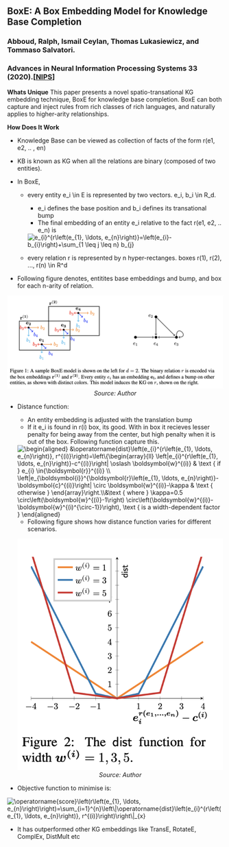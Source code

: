 ## BoxE: A Box Embedding Model for Knowledge Base Completion
### Abboud, Ralph, Ismail Ceylan, Thomas Lukasiewicz, and Tommaso Salvatori. 
### Advances in Neural Information Processing Systems 33 (2020).[[NIPS](https://papers.nips.cc/paper/2020/file/6dbbe6abe5f14af882ff977fc3f35501-Paper.pdf)]

**Whats Unique**
This paper presents a novel spatio-transational KG embedding technique, BoxE for knowledge base completion. BoxE can both capture and inject rules from rich classes of rich languages, and naturally applies to higher-arity relationships. 

**How Does It Work**
* Knowledge Base can be viewed as collection of facts of the form r(e1, e2, .. , en)
* KB is known as KG when all the relations are binary (composed of two entities).

* In BoxE, 
    * every entity e_i \in E is represented by two vectors. e_i, b_i \in R_d. 
        * e_i defines the base position and b_i defines its transational bump
        * The final embedding of an entity e_i relative to the fact r(e1, e2, .. e_n) is

        <img src="https://i.upmath.me/svg/e_%7Bi%7D%5E%7Br%5Cleft(e_%7B1%7D%2C%20%5Cldots%2C%20e_%7Bn%7D%5Cright)%7D%3D%5Cleft(e_%7Bi%7D-b_%7Bi%7D%5Cright)%2B%5Csum_%7B1%20%5Cleq%20j%20%5Cleq%20n%7D%20b_%7Bj%7D" alt="e_{i}^{r\left(e_{1}, \ldots, e_{n}\right)}=\left(e_{i}-b_{i}\right)+\sum_{1 \leq j \leq n} b_{j}" />

    * every relation r is represented by n hyper-rectanges. boxes r(1), r(2), ..., r(n) \in R^d
    
* Following figure denotes, entitites base embeddings and bump, and box for each n-arity of relation.

<p align="center">
    <img width=600 src="images/BoxE_illustration.png">
    <em>Source: Author</em>
    </p>


* Distance function: 
    * An entity embedding is adjusted with the translation bump
    * If it e_i is found in r(i) box, its good. With in box it recieves lesser penalty for being away from the center, but high penalty when it is out of the box. Following function capture this.

    <img src="https://i.upmath.me/svg/%5Cbegin%7Baligned%7D%0A%26%5Coperatorname%7Bdist%7D%5Cleft(e_%7Bi%7D%5E%7Br%5Cleft(e_%7B1%7D%2C%20%5Cldots%2C%20e_%7Bn%7D%5Cright)%7D%2C%20r%5E%7B(i)%7D%5Cright)%3D%5Cleft%5C%7B%5Cbegin%7Barray%7D%7Bll%7D%0A%5Cleft%7Ce_%7Bi%7D%5E%7Br%5Cleft(e_%7B1%7D%2C%20%5Cldots%2C%20e_%7Bn%7D%5Cright)%7D-c%5E%7B(i)%7D%5Cright%7C%20%5Coslash%20%5Cboldsymbol%7Bw%7D%5E%7B(i)%7D%20%26%20%5Ctext%20%7B%20if%20%7D%20e_%7Bi%7D%20%5Cin%7B%5Cboldsymbol%7Br%7D%7D%5E%7B(i)%7D%20%5C%5C%0A%5Cleft%7Ce_%7B%5Cboldsymbol%7Bi%7D%7D%5E%7B%5Cboldsymbol%7Br%7D%5Cleft(e_%7B1%7D%2C%20%5Cldots%2C%20e_%7Bn%7D%5Cright)%7D-%5Cboldsymbol%7Bc%7D%5E%7B(i)%7D%5Cright%7C%20%5Ccirc%20%5Cboldsymbol%7Bw%7D%5E%7B(i)%7D-%5Ckappa%20%26%20%5Ctext%20%7B%20otherwise%20%7D%0A%5Cend%7Barray%7D%5Cright.%5C%5C%0A%26%5Ctext%20%7B%20where%20%7D%20%5Ckappa%3D0.5%20%5Ccirc%5Cleft(%5Cboldsymbol%7Bw%7D%5E%7B(i)%7D-1%5Cright)%20%5Ccirc%5Cleft(%5Cboldsymbol%7Bw%7D%5E%7B(i)%7D-%5Cboldsymbol%7Bw%7D%5E%7B(i)%5E%7B%5Ccirc-1%7D%7D%5Cright)%2C%20%5Ctext%20%7B%20is%20a%20width-dependent%20factor%20%7D%0A%5Cend%7Baligned%7D" alt="\begin{aligned} &amp;\operatorname{dist}\left(e_{i}^{r\left(e_{1}, \ldots, e_{n}\right)}, r^{(i)}\right)=\left\{\begin{array}{ll} \left|e_{i}^{r\left(e_{1}, \ldots, e_{n}\right)}-c^{(i)}\right| \oslash \boldsymbol{w}^{(i)} &amp; \text { if } e_{i} \in{\boldsymbol{r}}^{(i)} \\ \left|e_{\boldsymbol{i}}^{\boldsymbol{r}\left(e_{1}, \ldots, e_{n}\right)}-\boldsymbol{c}^{(i)}\right| \circ \boldsymbol{w}^{(i)}-\kappa &amp; \text { otherwise } \end{array}\right.\\&amp;\text { where } \kappa=0.5 \circ\left(\boldsymbol{w}^{(i)}-1\right) \circ\left(\boldsymbol{w}^{(i)}-\boldsymbol{w}^{(i)^{\circ-1}}\right), \text { is a width-dependent factor } \end{aligned}" />

    * Following figure shows how distance function varies for different scenarios.
    
    <p align="center">
    <img width=600 src="images/BoxE_distance_function.png">
    <em>Source: Author</em>
    </p>

* Objective function to minimise is:

<img src="https://i.upmath.me/svg/%5Coperatorname%7Bscore%7D%5Cleft(r%5Cleft(e_%7B1%7D%2C%20%5Cldots%2C%20e_%7Bn%7D%5Cright)%5Cright)%3D%5Csum_%7Bi%3D1%7D%5E%7Bn%7D%5Cleft%5C%7C%5Coperatorname%7Bdist%7D%5Cleft(e_%7Bi%7D%5E%7Br%5Cleft(e_%7B1%7D%2C%20%5Cldots%2C%20e_%7Bn%7D%5Cright)%7D%2C%20r%5E%7B(i)%7D%5Cright)%5Cright%5C%7C_%7Bx%7D" alt="\operatorname{score}\left(r\left(e_{1}, \ldots, e_{n}\right)\right)=\sum_{i=1}^{n}\left\|\operatorname{dist}\left(e_{i}^{r\left(e_{1}, \ldots, e_{n}\right)}, r^{(i)}\right)\right\|_{x}" />

* It has outperformed other KG embeddings like TransE, RotateE, ComplEx, DistMult etc